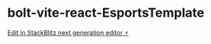 # bolt-vite-react-EsportsTemplate

[Edit in StackBlitz next generation editor ⚡️](https://stackblitz.com/~/github.com/DrewErskine/bolt-vite-react-EsportsTemplate)